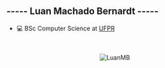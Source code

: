 <h2> ----- Luan Machado Bernardt -----</h2>

<div>
	<ul>
		<li>💻 BSc Computer Science at <a href="https://www.ufpr.br/portalufpr/">UFPR</a></li>
	</ul>
</div>
<br>


<p align="center"><img src="https://github-profile-trophy.vercel.app/?username=Luan-MB&theme=dracula&rank=-B,-C" alt="LuanMB" /></a></p>

<br>
